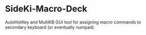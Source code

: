 # SideKi-Macro-Deck
 AutoHotKey and MultiKB GUI tool for assigning macro commands to secondary keyboard (or eventually numpad).
